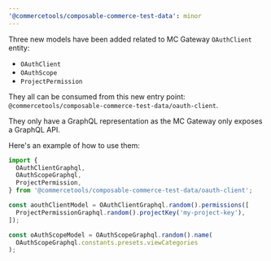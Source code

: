 ```yaml
---
'@commercetools/composable-commerce-test-data': minor
---
```


Three new models have been added related to MC Gateway `OAuthClient` entity:

- `OAuthClient`
- `OAuthScope`
- `ProjectPermission`

They all can be consumed from this new entry point: `@commercetools/composable-commerce-test-data/oauth-client`.

They only have a GraphQL representation as the MC Gateway only exposes a GraphQL API.

Here's an example of how to use them:

```ts
import {
  OAuthClientGraphql,
  OAuthScopeGraphql,
  ProjectPermission,
} from '@commercetools/composable-commerce-test-data/oauth-client';

const aouthClientModel = OAuthClientGraphql.random().permissions([
  ProjectPermissionGraphql.random().projectKey('my-project-key'),
]);

const oAuthScopeModel = OAuthScopeGraphql.random().name(
  OAuthScopeGraphql.constants.presets.viewCategories
);
```
